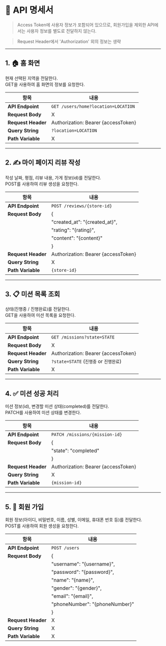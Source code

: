 # 📘 API 명세서

> Access Token에 사용자 정보가 포함되어 있으므로, 회원가입을 제외한 API에서는 사용자 정보를 별도로 전달하지 않는다.

> Request Header에서 'Authorization' 외의 정보는 생략

---

## 1. 🏠 홈 화면
현재 선택된 지역을 전달한다.\
GET을 사용하여 홈 화면의 정보를 요청한다.

| 항목            | 내용                                      |
|-----------------|-------------------------------------------|
| **API Endpoint** | `GET /users/home?location=LOCATION`       |
| **Request Body** | X                                         |
| **Request Header** | Authorization: Bearer {accessToken}     |
| **Query String** | `?location=LOCATION`                      |
| **Path Variable** | X                                        |

---

## 2. ✍️ 마이 페이지 리뷰 작성
작성 날짜, 평점, 리뷰 내용, 가게 정보(id)를 전달한다.\
POST를 사용하여 리뷰 생성을 요청한다.

| 항목            | 내용                                  |
|-----------------|-------------------------------------|
| **API Endpoint** | `POST /reviews/{store-id}`          |
| **Request Body** | {                                   |
|                 | "created_at": "{created_at}",       |
|                 | "rating": "{rating}",               |
|                 | "content": "{content}"              |
|                 | }                                   |
| **Request Header** | Authorization: Bearer {accessToken} |
| **Query String** | X                                   |
| **Path Variable** | `{store-id}`                        |

---

## 3. 📋 미션 목록 조회
상태(진행중 / 진행완료)를 전달한다.\
GET을 사용하여 미션 목록을 요청한다.

| 항목            | 내용                                          |
|-----------------|-----------------------------------------------|
| **API Endpoint** | `GET /missions?state=STATE`                   |
| **Request Body** | X                                             |
| **Request Header** | Authorization: Bearer {accessToken}         |
| **Query String** | `?state=STATE` (`진행중` or `진행완료`)        |
| **Path Variable** | X                                            |

---

## 4. ✅ 미션 성공 처리

미션 정보(id), 변경할 미션 상태(completed)를 전달한다.\
PATCH를 사용하여 미션 상태를 변경한다.

| 항목            | 내용                                      |
|-----------------|-------------------------------------------|
| **API Endpoint** | `PATCH /missions/{mission-id}`            |
| **Request Body** |{                                           |
|                 |   "state": "completed"                    |
|                 | }                                         |
| **Request Header** | Authorization: Bearer {accessToken}     |
| **Query String** | X                                         |
| **Path Variable** | `{mission-id}`                            |

---

## 5. 👤 회원 가입

회원 정보(아이디, 비밀번호, 이름, 성별, 이메일, 휴대폰 번호 등)를 전달한다.\
POST를 사용하여 회원 생성을 요청한다.

| 항목            | 내용                             |
|-----------------|--------------------------------|
| **API Endpoint** | `POST /users`                  |
| **Request Body** | {                              |
|                 | "username": "{username}",      |
|                 | "password": "{password}",      |
|                 | "name": "{name}",              |
|                 | "gender": "{gender}",          |
|                 | "email": "{email}",            |
|                 | "phoneNumber": "{phoneNumber}" |
|                 | }                              |
| **Request Header** | X                              |
| **Query String** | X                              |
| **Path Variable** | X                              